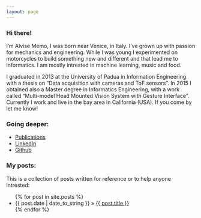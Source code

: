 ```yaml
---
layout: page
---
```


### Hi there!
I’m Alvise Memo, I was born near Venice, in Italy.
I’ve grown up with passion for mechanics and engineering.
While I was young I experimented on motorcycles to build 
something new and different and that lead me to informatics.
I am mostly intrested in machine learning, music and food.


I graduated in 2013 at the University of Padua in Information Engineering
with a thesis on “Data acquisition with cameras and ToF sensors”.
In 2015 I obtained also a Master degree in Informatics Engineering,
with a work called “Multi-model Head Mounted Vision System with Gesture Interface”.
Currently I work and live in the bay area in California (USA). If you come by
let me know!


### Going deeper:
* [Publications](https://scholar.google.com/citations?user=gTVBw7UAAAAJ)
* [LinkedIn](https://www.linkedin.com/in/alvise-m/)
* [Github](https://github.com/alvisememo)

### My posts:
This is a collection of posts written for reference or to help anyone intrested:

<ul class="posts">
  {% for post in site.posts %}
    <li><span>{{ post.date | date_to_string }}</span> &raquo; <a href="{{ BASE_PATH }}{{ post.url }}">{{ post.title }}</a></li>
  {% endfor %}
</ul>
